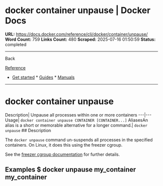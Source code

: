 # docker container unpause | Docker Docs

**URL:** https://docs.docker.com/reference/cli/docker/container/unpause/
**Word Count:** 759
**Links Count:** 480
**Scraped:** 2025-07-16 01:50:59
**Status:** completed

---

Back

[Reference](https://docs.docker.com/reference/)

  * [Get started](https://docs.docker.com/get-started/)   * [Guides](https://docs.docker.com/guides/)   * [Manuals](https://docs.docker.com/manuals/)

* * *

# docker container unpause

Description| Unpause all processes within one or more containers   ---|---   Usage| `docker container unpause CONTAINER [CONTAINER...]`   AliasesAn alias is a short or memorable alternative for a longer command.| `docker unpause`      ## Description

The `docker unpause` command un-suspends all processes in the specified containers. On Linux, it does this using the freezer cgroup.

See the [freezer cgroup documentation](https://www.kernel.org/doc/Documentation/cgroup-v1/freezer-subsystem.txt) for further details.

## Examples               $ docker unpause my_container     my_container